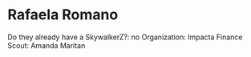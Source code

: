 # Rafaela Romano

Do they already have a SkywalkerZ?: no
Organization: Impacta Finance
Scout: Amanda Maritan